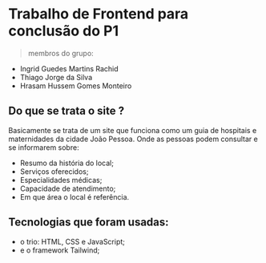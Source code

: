 # Trabalho de Frontend para conclusão do P1

> membros do grupo:
- Ingrid Guedes Martins Rachid
- Thiago Jorge da Silva
- Hrasam Hussem Gomes Monteiro

## Do que se trata o site ?

Basicamente se trata de um site que funciona como um guia de hospitais e maternidades da cidade João Pessoa.
Onde as pessoas podem consultar e se informarem sobre:
- Resumo da história do local;
- Serviços oferecidos;
- Especialidades médicas;
- Capacidade de atendimento;
- Em que área o local é referência.
 

## Tecnologias que foram usadas:

- o trio: HTML, CSS e JavaScript;
- e o framework Tailwind;

